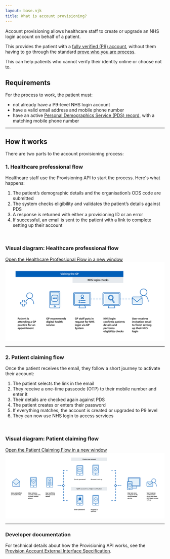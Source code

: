 ```yaml
---
layout: base.njk
title: What is account provisioning?
---
```


Account provisioning allows healthcare staff to create or upgrade an NHS login account on behalf of a patient. 

This provides the patient with a [fully verified (P9) account](https://nhsconnect.github.io/nhslogin/user-journeys/#p9), without them having to go through the standard [prove who you are process](https://help.login.nhs.uk/provewhoyouare). 

This can help patients who cannot verify their identity online or choose not to. 

<h2>Requirements</h2>

For the process to work, the patient must:  

* not already have a P9-level NHS login account  
* have a valid email address and mobile phone number
* have an active [Personal Demographics Service (PDS) record](https://digital.nhs.uk/services/personal-demographics-service), with a matching mobile phone number
<hr>

<h2>How it works</h2>

There are two parts to the account provisioning process:

<h3>1. Healthcare professional flow</h3>

Healthcare staff use the Provisioning API to start the process. Here's what happens:

1. The patient’s demographic details and the organisation’s ODS code are submitted  
2. The system checks eligibility and validates the patient’s details against PDS  
3. A response is returned with either a provisioning ID or an error  
4. If successful, an email is sent to the patient with a link to complete setting up their account

</br>

<h3>Visual diagram: Healthcare professional flow</h3>


<div class="design-example">
  <a href="https://raw.githubusercontent.com/nhsconnect/nhslogin/main/src/images/Provisioning-journey-one.png" class="design-example__pop-out" target="_blank">Open the Healthcare Professional Flow in a new window</a>
    <div class="code-embed">
    <img class="nhsuk-image__img" src="https://github.com/nhsconnect/nhslogin/raw/main/src/images/Provisioning-journey-one.png" alt="Diagram showing the healthcare professional journey flow">
  </div>

<hr>


<h3>2. Patient claiming flow</h3>

Once the patient receives the email, they follow a short journey to activate their account:

1. The patient selects the link in the email  
2. They receive a one-time passcode (OTP) to their mobile number and enter it  
3. Their details are checked again against PDS  
4. The patient creates or enters their password
5. If everything matches, the account is created or upgraded to P9 level    
6. They can now use NHS login to access services  

</br>

<h3>Visual diagram: Patient claiming flow</h3>


<div class="design-example">
  <a href="https://raw.githubusercontent.com/nhsconnect/nhslogin/main/src/images/Provisioning-journey-two.png" class="design-example__pop-out" target="_blank">Open the Patient Claiming Flow in a new window</a>
    <div class="code-embed">
    <img class="nhsuk-image__img" src="https://github.com/nhsconnect/nhslogin/raw/main/src/images/Provisioning-journey-two.png" alt="Diagram showing the patient claiming journey flow">
  </div>

<hr>


### Developer documentation

For technical details about how the Provisioning API works, see the [Provision Account External Interface Specification](https://nhsconnect.github.io/nhslogin/provision-account-external-interface/).
